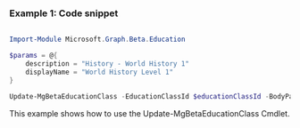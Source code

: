 ### Example 1: Code snippet

```powershell

Import-Module Microsoft.Graph.Beta.Education

$params = @{
	description = "History - World History 1"
	displayName = "World History Level 1"
}

Update-MgBetaEducationClass -EducationClassId $educationClassId -BodyParameter $params

```
This example shows how to use the Update-MgBetaEducationClass Cmdlet.

